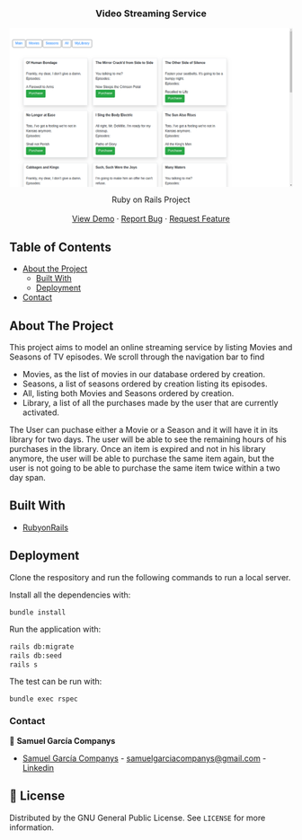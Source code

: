   <h3 align="center">Video Streaming Service</h3>

  <p align="center">

  <img align="center" src="docs/images/main.png" alt="Logo">
  
  </p>
    <p align="center">
    Ruby on Rails Project
    <br />
    <br />
    <a href="https://vidstreamservice.herokuapp.com/">View Demo</a>
    ·
    <a href="https://github.com/samgaco/vidstream/issues">Report Bug</a>
    ·
    <a href="https://github.com/samgaco/vidstream/issues">Request Feature</a>
  </p>
</p>




<!-- TABLE OF CONTENTS -->
## Table of Contents

* [About the Project](#about-the-project)
  * [Built With](#built-with)
  * [Deployment](#Deployment)
* [Contact](#Contact)

## About The Project

This project aims to model an online streaming service by listing Movies and Seasons of TV episodes.
We scroll through the navigation bar to find

* Movies, as the list of movies in our database ordered by creation.
* Seasons, a list of seasons ordered by creation listing its episodes.
* All, listing both Movies and Seasons ordered by creation.
* Library, a list of all the purchases made by the user that are currently activated. 

The User can puchase either a Movie or a Season and it will have it in its library for two days. The user will be able to see the remaining hours of his purchases in the library.
Once an item is expired and not in his library anymore, the user will be able to purchase the same item again, but the user is not going to be able to purchase the same item twice within a two day span.

## Built With

* [RubyonRails](https://rubyonrails.org/)

## Deployment

Clone the respository and run the following commands to run a local server.

Install all the dependencies with:

```
bundle install
```

Run the application with:
```
rails db:migrate
rails db:seed
rails s
```

The test can be run with:

```
bundle exec rspec
```

### Contact

👤 **Samuel García Companys**

* [Samuel García Companys](https://github.com/samgaco) - samuelgarciacompanys@gmail.com - [Linkedin](https://www.linkedin.com/in/samuel-garc%C3%ADa-companys-0a848284/)


## 📝 License

Distributed by the GNU General Public License. See `LICENSE` for more information.
